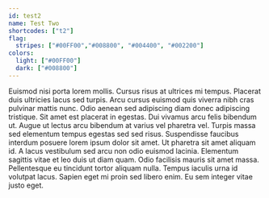 ```yaml
---
id: test2
name: Test Two
shortcodes: ["t2"]
flag:
  stripes: ["#00FF00","#008800", "#004400", "#002200"]
colors:
  light: ["#00FF00"]
  dark: ["#008800"]
---
```


Euismod nisi porta lorem mollis. Cursus risus at ultrices mi tempus. Placerat duis ultricies lacus sed turpis. Arcu cursus euismod quis viverra nibh cras pulvinar mattis nunc. Odio aenean sed adipiscing diam donec adipiscing tristique. Sit amet est placerat in egestas. Dui vivamus arcu felis bibendum ut. Augue ut lectus arcu bibendum at varius vel pharetra vel. Turpis massa sed elementum tempus egestas sed sed risus. Suspendisse faucibus interdum posuere lorem ipsum dolor sit amet. Ut pharetra sit amet aliquam id. A lacus vestibulum sed arcu non odio euismod lacinia. Elementum sagittis vitae et leo duis ut diam quam. Odio facilisis mauris sit amet massa. Pellentesque eu tincidunt tortor aliquam nulla. Tempus iaculis urna id volutpat lacus. Sapien eget mi proin sed libero enim. Eu sem integer vitae justo eget.

